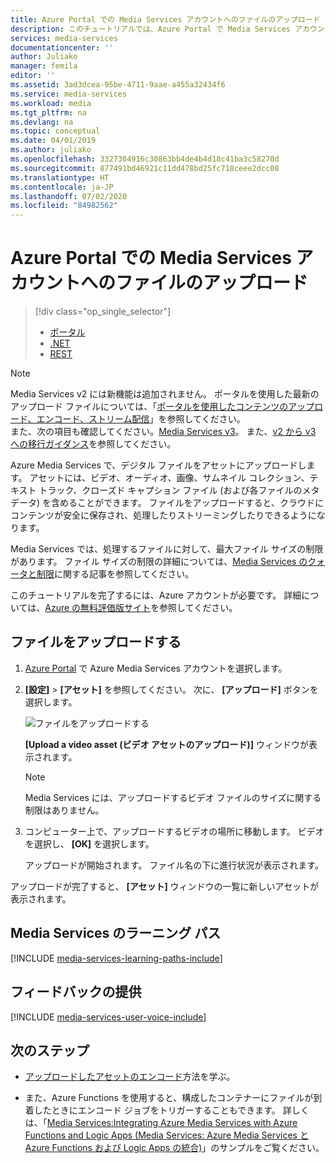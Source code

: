 ```yaml
---
title: Azure Portal での Media Services アカウントへのファイルのアップロード | Microsoft Docs
description: このチュートリアルでは、Azure Portal で Media Services アカウントにファイルをアップロードする手順について説明します。
services: media-services
documentationcenter: ''
author: Juliako
manager: femila
editor: ''
ms.assetid: 3ad3dcea-95be-4711-9aae-a455a32434f6
ms.service: media-services
ms.workload: media
ms.tgt_pltfrm: na
ms.devlang: na
ms.topic: conceptual
ms.date: 04/01/2019
ms.author: juliako
ms.openlocfilehash: 3327304916c30863bb4de4b4d18c41ba3c58270d
ms.sourcegitcommit: 877491bd46921c11dd478bd25fc718ceee2dcc08
ms.translationtype: HT
ms.contentlocale: ja-JP
ms.lasthandoff: 07/02/2020
ms.locfileid: "84982562"
---
```

# <a name="upload-files-to-a-media-services-account-in-the-azure-portal"></a>Azure Portal での Media Services アカウントへのファイルのアップロード 

> [!div class="op_single_selector"]
> * [ポータル](media-services-portal-upload-files.md)
> * [.NET](media-services-dotnet-upload-files.md)
> * [REST](media-services-rest-upload-files.md)
> 

> [!NOTE]
> Media Services v2 には新機能は追加されません。 ポータルを使用した最新のアップロード ファイルについては、「[ポータルを使用したコンテンツのアップロード、エンコード、ストリーム配信](../latest/manage-assets-quickstart.md)」を参照してください。<br/>また、次の項目も確認してください。[Media Services v3](https://docs.microsoft.com/azure/media-services/latest/)。 また、[v2 から v3 への移行ガイダンス](../latest/migrate-from-v2-to-v3.md)を参照してください。

Azure Media Services で、デジタル ファイルをアセットにアップロードします。 アセットには、ビデオ、オーディオ、画像、サムネイル コレクション、テキスト トラック、クローズド キャプション ファイル (および各ファイルのメタデータ) を含めることができます。 ファイルをアップロードすると、クラウドにコンテンツが安全に保存され、処理したりストリーミングしたりできるようになります。

Media Services では、処理するファイルに対して、最大ファイル サイズの制限があります。 ファイル サイズの制限の詳細については、[Media Services のクォータと制限](media-services-quotas-and-limitations.md)に関する記事を参照してください。

このチュートリアルを完了するには、Azure アカウントが必要です。 詳細については、[Azure の無料評価版サイト](https://azure.microsoft.com/pricing/free-trial/)を参照してください。 

## <a name="upload-files"></a>ファイルをアップロードする
1. [Azure Portal](https://portal.azure.com/) で Azure Media Services アカウントを選択します。
2. **[設定]**  >  **[アセット]** を参照してください。 次に、 **[アップロード]** ボタンを選択します。
   
    ![ファイルをアップロードする](./media/media-services-portal-vod-get-started/media-services-upload.png)
   
    **[Upload a video asset (ビデオ アセットのアップロード)]** ウィンドウが表示されます。
   
   > [!NOTE]
   > Media Services には、アップロードするビデオ ファイルのサイズに関する制限はありません。
 
3. コンピューター上で、アップロードするビデオの場所に移動します。 ビデオを選択し、 **[OK]** を選択します。  
   
    アップロードが開始されます。 ファイル名の下に進行状況が表示されます。  

アップロードが完了すると、 **[アセット]** ウィンドウの一覧に新しいアセットが表示されます。 

## <a name="media-services-learning-paths"></a>Media Services のラーニング パス
[!INCLUDE [media-services-learning-paths-include](../../../includes/media-services-learning-paths-include.md)]

## <a name="provide-feedback"></a>フィードバックの提供
[!INCLUDE [media-services-user-voice-include](../../../includes/media-services-user-voice-include.md)]

## <a name="next-steps"></a>次のステップ
* [アップロードしたアセットのエンコード](media-services-portal-encode.md)方法を学ぶ。

* また、Azure Functions を使用すると、構成したコンテナーにファイルが到着したときにエンコード ジョブをトリガーすることもできます。 詳しくは、「[Media Services:Integrating Azure Media Services with Azure Functions and Logic Apps (Media Services: Azure Media Services と Azure Functions および Logic Apps の統合)](https://azure.microsoft.com/resources/samples/media-services-dotnet-functions-integration/)」のサンプルをご覧ください。


